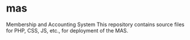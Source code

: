 # mas
Membership and Accounting System
This repository contains source files for PHP, CSS, JS, etc., for deployment of the MAS.

